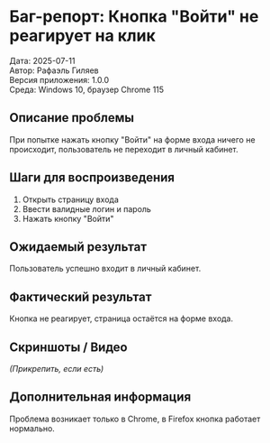 # Баг-репорт: Кнопка "Войти" не реагирует на клик

Дата: 2025-07-11  
Автор: Рафаэль Гиляев  
Версия приложения: 1.0.0  
Среда: Windows 10, браузер Chrome 115  
## Описание проблемы

При попытке нажать кнопку "Войти" на форме входа ничего не происходит, пользователь не переходит в личный кабинет.

## Шаги для воспроизведения

1. Открыть страницу входа  
2. Ввести валидные логин и пароль  
3. Нажать кнопку "Войти"

## Ожидаемый результат

Пользователь успешно входит в личный кабинет.
## Фактический результат

Кнопка не реагирует, страница остаётся на форме входа.
## Скриншоты / Видео

*(Прикрепить, если есть)*

## Дополнительная информация

Проблема возникает только в Chrome, в Firefox кнопка работает нормально.
